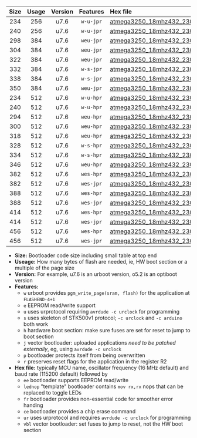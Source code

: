 |Size|Usage|Version|Features|Hex file|
|:-:|:-:|:-:|:-:|:--|
|234|256|u7.6|`w-u-jpr`|[atmega3250_18mhz432_230400bps_ur_vbl.hex](https://raw.githubusercontent.com/stefanrueger/urboot/main//atmega3250_18mhz432_230400bps_ur_vbl.hex)|
|240|256|u7.6|`w-u-jpr`|[atmega3250_18mhz432_230400bps_lednop_ur_vbl.hex](https://raw.githubusercontent.com/stefanrueger/urboot/main//atmega3250_18mhz432_230400bps_lednop_ur_vbl.hex)|
|298|384|u7.6|`weu-jpr`|[atmega3250_18mhz432_230400bps_ee_ur_vbl.hex](https://raw.githubusercontent.com/stefanrueger/urboot/main//atmega3250_18mhz432_230400bps_ee_ur_vbl.hex)|
|304|384|u7.6|`weu-jpr`|[atmega3250_18mhz432_230400bps_ee_lednop_ur_vbl.hex](https://raw.githubusercontent.com/stefanrueger/urboot/main//atmega3250_18mhz432_230400bps_ee_lednop_ur_vbl.hex)|
|322|384|u7.6|`weu-jpr`|[atmega3250_18mhz432_230400bps_ee_lednop_fr_ur_vbl.hex](https://raw.githubusercontent.com/stefanrueger/urboot/main//atmega3250_18mhz432_230400bps_ee_lednop_fr_ur_vbl.hex)|
|332|384|u7.6|`w-s-jpr`|[atmega3250_18mhz432_230400bps_vbl.hex](https://raw.githubusercontent.com/stefanrueger/urboot/main//atmega3250_18mhz432_230400bps_vbl.hex)|
|338|384|u7.6|`w-s-jpr`|[atmega3250_18mhz432_230400bps_lednop_vbl.hex](https://raw.githubusercontent.com/stefanrueger/urboot/main//atmega3250_18mhz432_230400bps_lednop_vbl.hex)|
|350|384|u7.6|`weu-jpr`|[atmega3250_18mhz432_230400bps_ee_lednop_fr_ce_ur_vbl.hex](https://raw.githubusercontent.com/stefanrueger/urboot/main//atmega3250_18mhz432_230400bps_ee_lednop_fr_ce_ur_vbl.hex)|
|234|512|u7.6|`w-u-hpr`|[atmega3250_18mhz432_230400bps_ur.hex](https://raw.githubusercontent.com/stefanrueger/urboot/main//atmega3250_18mhz432_230400bps_ur.hex)|
|240|512|u7.6|`w-u-hpr`|[atmega3250_18mhz432_230400bps_lednop_ur.hex](https://raw.githubusercontent.com/stefanrueger/urboot/main//atmega3250_18mhz432_230400bps_lednop_ur.hex)|
|294|512|u7.6|`weu-hpr`|[atmega3250_18mhz432_230400bps_ee_ur.hex](https://raw.githubusercontent.com/stefanrueger/urboot/main//atmega3250_18mhz432_230400bps_ee_ur.hex)|
|300|512|u7.6|`weu-hpr`|[atmega3250_18mhz432_230400bps_ee_lednop_ur.hex](https://raw.githubusercontent.com/stefanrueger/urboot/main//atmega3250_18mhz432_230400bps_ee_lednop_ur.hex)|
|318|512|u7.6|`weu-hpr`|[atmega3250_18mhz432_230400bps_ee_lednop_fr_ur.hex](https://raw.githubusercontent.com/stefanrueger/urboot/main//atmega3250_18mhz432_230400bps_ee_lednop_fr_ur.hex)|
|328|512|u7.6|`w-s-hpr`|[atmega3250_18mhz432_230400bps.hex](https://raw.githubusercontent.com/stefanrueger/urboot/main//atmega3250_18mhz432_230400bps.hex)|
|334|512|u7.6|`w-s-hpr`|[atmega3250_18mhz432_230400bps_lednop.hex](https://raw.githubusercontent.com/stefanrueger/urboot/main//atmega3250_18mhz432_230400bps_lednop.hex)|
|346|512|u7.6|`weu-hpr`|[atmega3250_18mhz432_230400bps_ee_lednop_fr_ce_ur.hex](https://raw.githubusercontent.com/stefanrueger/urboot/main//atmega3250_18mhz432_230400bps_ee_lednop_fr_ce_ur.hex)|
|382|512|u7.6|`wes-hpr`|[atmega3250_18mhz432_230400bps_ee.hex](https://raw.githubusercontent.com/stefanrueger/urboot/main//atmega3250_18mhz432_230400bps_ee.hex)|
|382|512|u7.6|`wes-jpr`|[atmega3250_18mhz432_230400bps_ee_vbl.hex](https://raw.githubusercontent.com/stefanrueger/urboot/main//atmega3250_18mhz432_230400bps_ee_vbl.hex)|
|388|512|u7.6|`wes-hpr`|[atmega3250_18mhz432_230400bps_ee_lednop.hex](https://raw.githubusercontent.com/stefanrueger/urboot/main//atmega3250_18mhz432_230400bps_ee_lednop.hex)|
|388|512|u7.6|`wes-jpr`|[atmega3250_18mhz432_230400bps_ee_lednop_vbl.hex](https://raw.githubusercontent.com/stefanrueger/urboot/main//atmega3250_18mhz432_230400bps_ee_lednop_vbl.hex)|
|414|512|u7.6|`wes-hpr`|[atmega3250_18mhz432_230400bps_ee_lednop_fr.hex](https://raw.githubusercontent.com/stefanrueger/urboot/main//atmega3250_18mhz432_230400bps_ee_lednop_fr.hex)|
|414|512|u7.6|`wes-jpr`|[atmega3250_18mhz432_230400bps_ee_lednop_fr_vbl.hex](https://raw.githubusercontent.com/stefanrueger/urboot/main//atmega3250_18mhz432_230400bps_ee_lednop_fr_vbl.hex)|
|456|512|u7.6|`wes-hpr`|[atmega3250_18mhz432_230400bps_ee_lednop_fr_ce.hex](https://raw.githubusercontent.com/stefanrueger/urboot/main//atmega3250_18mhz432_230400bps_ee_lednop_fr_ce.hex)|
|456|512|u7.6|`wes-jpr`|[atmega3250_18mhz432_230400bps_ee_lednop_fr_ce_vbl.hex](https://raw.githubusercontent.com/stefanrueger/urboot/main//atmega3250_18mhz432_230400bps_ee_lednop_fr_ce_vbl.hex)|

- **Size:** Bootloader code size including small table at top end
- **Useage:** How many bytes of flash are needed, ie, HW boot section or a multiple of the page size
- **Version:** For example, u7.6 is an urboot version, o5.2 is an optiboot version
- **Features:**
  + `w` urboot provides `pgm_write_page(sram, flash)` for the application at `FLASHEND-4+1`
  + `e` EEPROM read/write support
  + `u` uses urprotocol requiring `avrdude -c urclock` for programming
  + `s` uses skeleton of STK500v1 protocol; `-c urclock` and `-c arduino` both work
  + `h` hardware boot section: make sure fuses are set for reset to jump to boot section
  + `j` vector bootloader: uploaded applications *need to be patched externally*, eg, using `avrdude -c urclock`
  + `p` bootloader protects itself from being overwritten
  + `r` preserves reset flags for the application in the register R2
- **Hex file:** typically MCU name, oscillator frequency (16 MHz default) and baud rate (115200 default) followed by
  + `ee` bootloader supports EEPROM read/write
  + `lednop` "template" bootloader contains `mov rx,rx` nops that can be replaced to toggle LEDs
  + `fr` bootloader provides non-essential code for smoother error handing
  + `ce` bootloader provides a chip erase command
  + `ur` uses urprotocol and requires `avrdude -c urclock` for programming
  + `vbl` vector bootloader: set fuses to jump to reset, not the HW boot section
